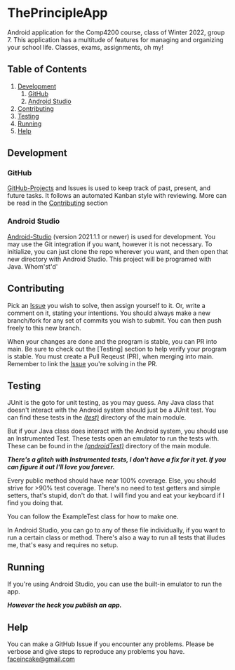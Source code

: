 # ThePrincipleApp

Android application for the Comp4200 course, class of Winter 2022, group 7.
This application has a multitude of features for managing and organizing your school life.
Classes, exams, assignments, oh my!

## Table of Contents
1. [Development](#development)
   1. [GitHub](#github)
   1. [Android Studio](#android-studio)
1. [Contributing](#contributing)
1. [Testing](#testing)
1. [Running](#running)
1. [Help](#help)

## Development

### GitHub

[GitHub-Projects](https://github.com/FaceInCake/ThePrincipleApp/projects) and Issues is used to keep track of past, present, and future tasks.
It follows an automated Kanban style with reviewing. More can be read in the [Contributing](#contributing) section

### Android Studio

[Android-Studio](https://developer.android.com/studio) (version 2021.1.1 or newer) is used for development.
You may use the Git integration if you want, however it is not necessary.
To initialize, you can just clone the repo wherever you want, and then open that new directory with Android Studio.
This project will be programed with Java. Whom'st'd'

## Contributing

Pick an [Issue](https://github.com/FaceInCake/ThePrincipleApp/issues) you wish to solve, then assign yourself to it.
Or, write a comment on it, stating your intentions.
You should always make a new branch/fork for any set of commits you wish to submit.
You can then push freely to this new branch.

When your changes are done and the program is stable, you can PR into main.
Be sure to check out the [Testing] section to help verify your program is stable.
You must create a Pull Reqeust (PR), when merging into main.
Remember to link the [Issue](https://github.com/FaceInCake/ThePrincipleApp/issues) you're solving in the PR.

## Testing

JUnit is the goto for unit testing, as you may guess.
Any Java class that doesn't interact with the Android system should just be a JUnit test.
You can find these tests in the [*(test)*](https://github.com/FaceInCake/ThePrincipleApp/tree/main/app/src/test/java/com/example/theprincipleapp) directory of the main module.

But if your Java class does interact with the Android system, you should use an Instrumented Test.
These tests open an emulator to run the tests with.
These can be found in the [*(androidTest)*](https://github.com/FaceInCake/ThePrincipleApp/tree/main/app/src/androidTest/java/com/example/theprincipleapp) directory of the main module.

***There's a glitch with Instrumented tests, I don't have a fix for it yet. If you can figure it out I'll love you forever.***

Every public method should have near 100% coverage.
Else, you should strive for >90% test coverage.
There's no need to test getters and simple setters, that's stupid, don't do that.
I will find you and eat your keyboard if I find you doing that.

You can follow the ExampleTest class for how to make one.

In Android Studio, you can go to any of these file individually, if you want to run a certain class or method. There's also a way to run all tests that illudes me, that's easy and requires no setup.

## Running

If you're using Android Studio, you can use the built-in emulator to run the app.

***However the heck you publish an app.***

## Help

You can make a GitHub Issue if you encounter any problems.
Please be verbose and give steps to reproduce any problems you have.
faceincake@gmail.com
